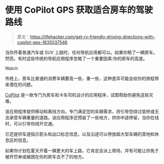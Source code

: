 # 使用 CoPilot GPS 获取适合房车的驾驶路线

> 原文：<https://lifehacker.com/get-rv-friendly-driving-directions-with-copilot-gps-1835037546>

当你开着普通汽车或 SUV 上路时，任何导航应用都可以。如果你租了一辆房车。然而，有时这些传统的导航应用程序忽略了一个重要因素:你的房车的高度。

Watch

传统上，房车比普通的消费车辆要高一些，重一些，这种差异可能会给你的旅程带来潜在的问题。

[CoPilot](https://copilotgps.com/en-us/rv-navigation/#get) 是一款专门为房车和卡车司机设计的应用程序，试图帮助你避免这些灾难。

该应用程序提供移动和离线方向，专门满足您的车辆需求，将引导您绕过低桥或无法承受车辆重量的道路。该应用程序还预装了一些地方，供你中途停留，当你在线时，可以引导你绕开交通。

它还提供车道指示箭头和出口标志信息，以及沿途可以停放超大型车辆的营地和休息区的信息。

如果你计划在夏天开着一辆更大的车上路，它肯定会派上用场，并有可能让你免于被开罚单或被困在你的房车去不了的地方。